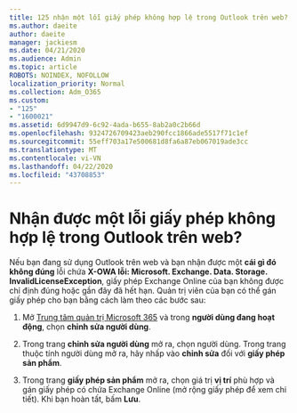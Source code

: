 ```yaml
---
title: 125 nhận một lỗi giấy phép không hợp lệ trong Outlook trên web?
ms.author: daeite
author: daeite
manager: jackiesm
ms.date: 04/21/2020
ms.audience: Admin
ms.topic: article
ROBOTS: NOINDEX, NOFOLLOW
localization_priority: Normal
ms.collection: Adm_O365
ms.custom:
- "125"
- "1600021"
ms.assetid: 6d9947d9-6c92-4ada-b655-8ab2a0c2b66d
ms.openlocfilehash: 9324726709423aeb290fcc1866ade5517f71c1ef
ms.sourcegitcommit: 55eff703a17e500681d8fa6a87eb067019ade3cc
ms.translationtype: MT
ms.contentlocale: vi-VN
ms.lasthandoff: 04/22/2020
ms.locfileid: "43708853"
---
```

# <a name="getting-an-invalid-license-error-in-outlook-on-the-web"></a>Nhận được một lỗi giấy phép không hợp lệ trong Outlook trên web?

Nếu bạn đang sử dụng Outlook trên web và bạn nhận được một **cái gì đó không đúng** lỗi chứa **X-OWA lỗi: Microsoft. Exchange. Data. Storage. InvalidLicenseException**, giấy phép Exchange Online của bạn không được chỉ định đúng hoặc gần đây đã hết hạn. Quản trị viên của bạn có thể gán giấy phép cho bạn bằng cách làm theo các bước sau:
  
1. Mở [Trung tâm quản trị Microsoft 365](https://portal.office.com/adminportal/home#/homepage) và trong **người dùng đang hoạt động**, chọn **chỉnh sửa người dùng**.

2. Trong trang **chỉnh sửa người dùng** mở ra, chọn người dùng. Trong trang thuộc tính người dùng mở ra, hãy nhấp vào **chỉnh sửa** đối với **giấy phép sản phẩm**.

3. Trong trang **giấy phép sản phẩm** mở ra, chọn giá trị **vị trí** phù hợp và gán giấy phép có chứa Exchange Online (mở rộng giấy phép để xem chi tiết). Khi bạn hoàn tất, bấm **Lưu**.
